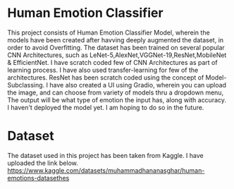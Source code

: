 # Human Emotion Classifier
This project consists of Human Emotion Classifier Model, wherein the models have been created after havving deeply augmented the dataset, in order to avoid Overfitting. The dataset has been trained on several popular CNN Architectures, such as LeNet-5,AlexNet,VGGNet-19,ResNet,MobileNet & EfficientNet. I have scratch coded few of CNN Architectures as part of learning process. I have also used transfer-learning for few of the architectures. ResNet has been scratch coded using the concept of Model-Subclassing. I have also created a UI using Gradio, wherein you can upload the image, and can choose from variety of models thru a dropdown menu, The output will be what type of emotion the input has, along with accuracy. I haven't deployed the model yet. I am hoping to do so in the future.
# Dataset
The dataset used in this project has been taken from Kaggle. I have uploaded the link below.
https://www.kaggle.com/datasets/muhammadhananasghar/human-emotions-datasethes
